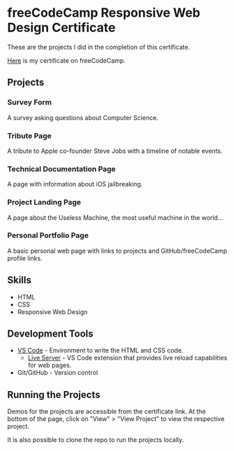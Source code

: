 # freeCodeCamp Responsive Web Design Certificate

These are the projects I did in the completion of this certificate.

[Here](https://www.freecodecamp.org/certification/fcc30aca8b2-d2c4-4009-a397-2e6d1ecbde3b/responsive-web-design) is my certificate on freeCodeCamp.

## Projects

### Survey Form

A survey asking questions about Computer Science.

### Tribute Page

A tribute to Apple co-founder Steve Jobs with a timeline of notable events.

### Technical Documentation Page

A page with information about iOS jailbreaking.

### Project Landing Page

A page about the Useless Machine, the most useful machine in the world...

### Personal Portfolio Page

A basic personal web page with links to projects and GitHub/freeCodeCamp profile links.

## Skills
- HTML
- CSS
- Responsive Web Design

## Development Tools

- [VS Code](https://code.visualstudio.com/) - Environment to write the HTML and CSS code.
  - [Live Server](https://marketplace.visualstudio.com/items?itemName=ritwickdey.LiveServer) - VS Code extension that provides live reload capabilities for web pages.
- Git/GitHub - Version control

## Running the Projects

Demos for the projects are accessible from the certificate link. At the bottom of the page, click on "View" > "View Project" to view the respective project.

It is also possible to clone the repo to run the projects locally.
